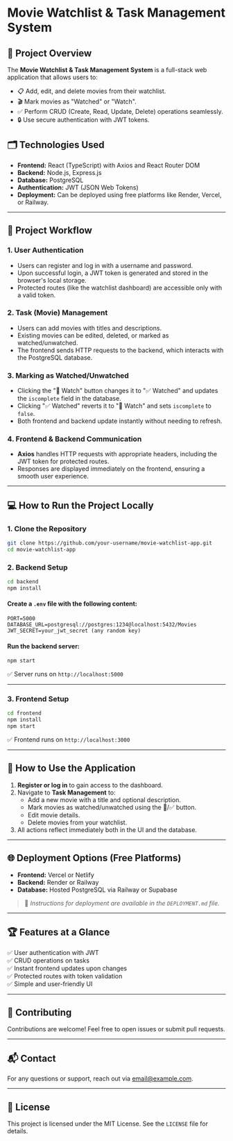 # Movie Watchlist & Task Management System

## 📖 Project Overview
The **Movie Watchlist & Task Management System** is a full-stack web application that allows users to:
- 📋 Add, edit, and delete movies from their watchlist.
- 🎬 Mark movies as "Watched" or "Watch".
- ✅ Perform CRUD (Create, Read, Update, Delete) operations seamlessly.
- 🔒 Use secure authentication with JWT tokens.

## 🗂️ Technologies Used
- **Frontend:** React (TypeScript) with Axios and React Router DOM  
- **Backend:** Node.js, Express.js  
- **Database:** PostgreSQL  
- **Authentication:** JWT (JSON Web Tokens)  
- **Deployment:** Can be deployed using free platforms like Render, Vercel, or Railway.

---

## 🚀 Project Workflow

### 1. **User Authentication**
- Users can register and log in with a username and password.
- Upon successful login, a JWT token is generated and stored in the browser's local storage.
- Protected routes (like the watchlist dashboard) are accessible only with a valid token.

### 2. **Task (Movie) Management**
- Users can add movies with titles and descriptions.
- Existing movies can be edited, deleted, or marked as watched/unwatched.
- The frontend sends HTTP requests to the backend, which interacts with the PostgreSQL database.

### 3. **Marking as Watched/Unwatched**
- Clicking the "👀 Watch" button changes it to "✅ Watched" and updates the `iscomplete` field in the database.
- Clicking "✅ Watched" reverts it to "👀 Watch" and sets `iscomplete` to `false`.
- Both frontend and backend update instantly without needing to refresh.

### 4. **Frontend & Backend Communication**
- **Axios** handles HTTP requests with appropriate headers, including the JWT token for protected routes.
- Responses are displayed immediately on the frontend, ensuring a smooth user experience.

---

## 💻 How to Run the Project Locally

### 1. **Clone the Repository**
```bash
git clone https://github.com/your-username/movie-watchlist-app.git
cd movie-watchlist-app
```

### 2. **Backend Setup**
```bash
cd backend
npm install
```
#### Create a `.env` file with the following content:
```env
PORT=5000
DATABASE_URL=postgresql://postgres:1234@localhost:5432/Movies
JWT_SECRET=your_jwt_secret (any random key)
```
#### Run the backend server:
```bash
npm start
```
✅ Server runs on `http://localhost:5000`

---

### 3. **Frontend Setup**
```bash
cd frontend
npm install
npm start
```
✅ Frontend runs on `http://localhost:3000`

---

## 📝 How to Use the Application
1. **Register or log in** to gain access to the dashboard.
2. Navigate to **Task Management** to:
   - Add a new movie with a title and optional description.
   - Mark movies as watched/unwatched using the 👀/✅ button.
   - Edit movie details.
   - Delete movies from your watchlist.
3. All actions reflect immediately both in the UI and the database.

---

## 🌐 Deployment Options (Free Platforms)
- **Frontend:** Vercel or Netlify
- **Backend:** Render or Railway
- **Database:** Hosted PostgreSQL via Railway or Supabase

> 🔔 *Instructions for deployment are available in the `DEPLOYMENT.md` file.*

---

## 🏆 Features at a Glance
✅ User authentication with JWT  
✅ CRUD operations on tasks  
✅ Instant frontend updates upon changes  
✅ Protected routes with token validation  
✅ Simple and user-friendly UI  

---

## 🤝 Contributing
Contributions are welcome! Feel free to open issues or submit pull requests.

---

## 📬 Contact
For any questions or support, reach out via [email@example.com](mailto:email@example.com).

---

## 📝 License
This project is licensed under the MIT License. See the `LICENSE` file for details.

